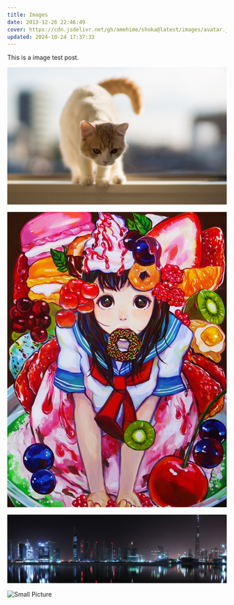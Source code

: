 ```yaml
---
title: Images
date: 2013-12-26 22:46:49
cover: https://cdn.jsdelivr.net/gh/amehime/shoka@latest/images/avatar.jpg
updated: 2024-10-24 17:37:33
---
```


This is a image test post.

![](/assets/wallpaper-2572384.jpg)

![Caption](/assets/wallpaper-2311325.jpg)

![](/assets/wallpaper-878514.jpg)

![Small Picture](https://placehold.it/350x150.jpg)
